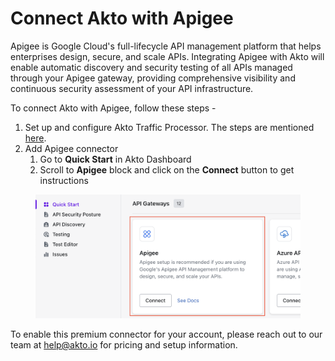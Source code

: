 # Connect Akto with Apigee

Apigee is Google Cloud's full-lifecycle API management platform that helps enterprises design, secure, and scale APIs. Integrating Apigee with Akto will enable automatic discovery and security testing of all APIs managed through your Apigee gateway, providing comprehensive visibility and continuous security assessment of your API infrastructure.

To connect Akto with Apigee, follow these steps -

1. Set up and configure Akto Traffic Processor. The steps are mentioned [here](https://docs.akto.io/getting-started/traffic-processor/hybrid-saas).
2. Add Apigee connector
   1. Go to **Quick Start** in Akto Dashboard
   2. Scroll to **Apigee** block and click on the **Connect** button to get instructions

<figure><img src="../../.gitbook/assets/image (4).png" alt=""><figcaption></figcaption></figure>

To enable this premium connector for your account, please reach out to our team at [help@akto.io](mailto:help@akto.io) for pricing and setup information.
